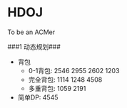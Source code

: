 HDOJ
====
To be an ACMer

###1 动态规划###

- 背包
	- 0-1背包: 2546 2955 2602 1203
	- 完全背包: 1114 1248 4508
	- 多重背包: 1059 2191
- 简单DP: 4545

